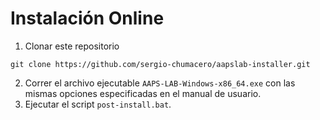 # Instalación Online

1. Clonar este repositorio

```
git clone https://github.com/sergio-chumacero/aapslab-installer.git
```

2. Correr el archivo ejecutable `AAPS-LAB-Windows-x86_64.exe` con las mismas opciones especificadas en el manual de usuario.
3. Ejecutar el script `post-install.bat`.